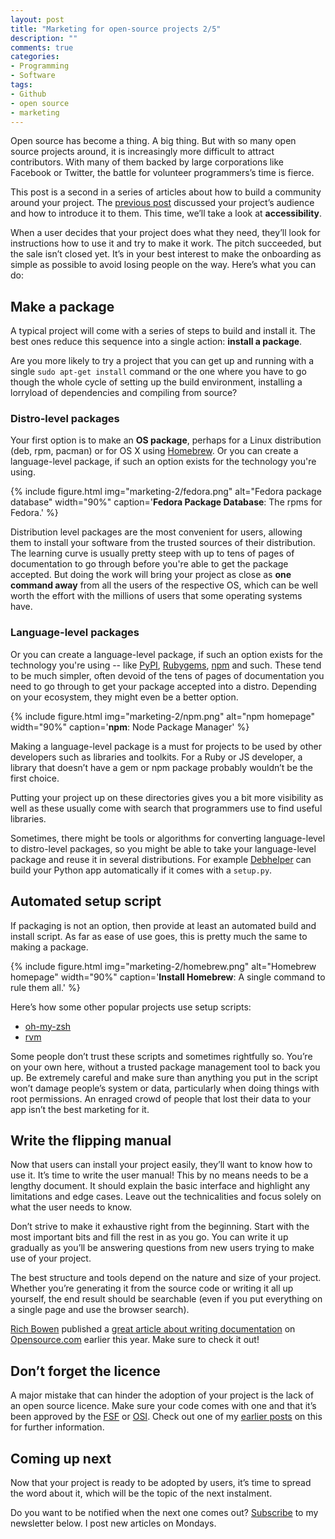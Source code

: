```yaml
---
layout: post
title: "Marketing for open-source projects 2/5"
description: ""
comments: true
categories:
- Programming
- Software
tags:
- Github
- open source
- marketing
---
```


Open source has become a thing. A big thing. But with so many open source
projects around, it is increasingly more difficult to attract contributors.
With many of them backed by large corporations like Facebook or Twitter, the
battle for volunteer programmers’s time is fierce.

This post is a second in a series of articles about how to build a community
around your project. The [previous
post](http://radek.io/2015/09/14/marketing-for-open-source-projects-1/)
discussed your project’s audience and how to introduce it to them. This time,
we’ll take a look at **accessibility**.

When a user decides that your project does what they need, they’ll look for
instructions how to use it and try to make it work. The pitch succeeded, but
the sale isn’t closed yet. It’s in your best interest to make the onboarding as
simple as possible to avoid losing people on the way. Here’s what you can do:

## Make a package

A typical project will come with a series of steps to build and install it. The
best ones reduce this sequence into a single action: **install a package**.

Are you more likely to try a project that you can get up and running with a
single `sudo apt-get install` command or the one where you have to go though
the whole cycle of setting up the build environment, installing a lorryload of
dependencies and compiling from source?

### Distro-level packages

Your first option is to make an **OS package**, perhaps for a Linux
distribution (deb, rpm, pacman) or for OS X using [Homebrew](http://brew.sh/).
Or you can create a language-level package, if such an option exists for the
technology you're using.

{% include figure.html img="marketing-2/fedora.png" alt="Fedora package database" width="90%" caption='<strong>Fedora Package Database</strong>: The rpms for Fedora.' %}

Distribution level packages are the most convenient for users, allowing them to
install your software from the trusted sources of their distribution. The
learning curve is usually pretty steep with up to tens of pages of documentation
to go through before you're able to get the package accepted. But doing the work
will bring your project as close as **one command away** from all the users of
the respective OS, which can be well worth the effort with the millions of users
that some operating systems have.

### Language-level packages

Or you can create a language-level package, if such an option exists for the
technology you're using -- like [PyPI](https://pypi.python.org/pypi),
[Rubygems](https://rubygems.org/), [npm](https://www.npmjs.com/) and such.
These tend to be much simpler, often devoid of the tens of pages of
documentation you need to go through to get your package accepted into a
distro. Depending on your ecosystem, they might even be a better option.

{% include figure.html img="marketing-2/npm.png" alt="npm homepage" width="90%" caption='<strong>npm</strong>: Node Package Manager' %}

Making a language-level package is a must for projects to be used by other
developers such as libraries and toolkits. For a Ruby or JS developer, a
library that doesn’t have a gem or npm package probably wouldn’t be the first
choice.

Putting your project up on these directories gives you a bit more visibility as
well as these usually come with search that programmers use to find useful
libraries.

Sometimes, there might be tools or algorithms for converting language-level to
distro-level packages, so you might be able to take your language-level package
and reuse it in several distributions. For example
[Debhelper](https://packages.debian.org/jessie/debhelper) can build your Python
app automatically if it comes with a `setup.py`.

## Automated setup script

If packaging is not an option, then provide at least an automated build and
install script. As far as ease of use goes, this is pretty much the same to
making a package.

{% include figure.html img="marketing-2/homebrew.png" alt="Homebrew homepage" width="90%" caption='<strong>Install Homebrew</strong>: A single command to rule them all.' %}

Here’s how some other popular projects use setup scripts:

* [oh-my-zsh](http://ohmyz.sh/)
* [rvm](https://rvm.io/)

Some people don’t trust these scripts and sometimes rightfully so. You’re on
your own here, without a trusted package management tool to back you up. Be
extremely careful and make sure than anything you put in the script won’t
damage people’s system or data, particularly when doing things with root
permissions. An enraged crowd of people that lost their data to your app isn’t
the best marketing for it.

## Write the flipping manual

Now that users can install your project easily, they’ll want to know how to use
it. It’s time to write the user manual! This by no means needs to be a lengthy
document. It should explain the basic interface and highlight any limitations
and edge cases. Leave out the technicalities and focus solely on what the user
needs to know.

Don’t strive to make it exhaustive right from the beginning. Start with the
most important bits and fill the rest in as you go. You can write it up
gradually as you’ll be answering questions from new users trying to make use of
your project.

The best structure and tools depend on the nature and size of your project.
Whether you’re generating it from the source code or writing it all up
yourself, the end result should be searchable (even if you put everything on a
single page and use the browser search).

[Rich Bowen](http://drbacchus.com/) published a [great article about writing
documentation](http://opensource.com/business/15/5/write-better-docs) on
[Opensource.com](http://opensource.com/) earlier this year. Make sure to check
it out!

## Don’t forget the licence

A major mistake that can hinder the adoption of your project is the lack of an
open source licence. Make sure your code comes with one and that it’s been
approved by the [FSF](http://www.fsf.org/) or [OSI](http://opensource.org/).
Check out one of my [earlier
posts](http://radek.io/2015/08/03/picking-an-oss-licence/) on this for further
information.

## Coming up next

Now that your project is ready to be adopted by users, it’s time to spread the
word about it, which will be the topic of the next instalment.

Do you want to be notified when the next one comes out?
[Subscribe](http://eepurl.com/bnBELn) to my newsletter below. I post new
articles on Mondays.
